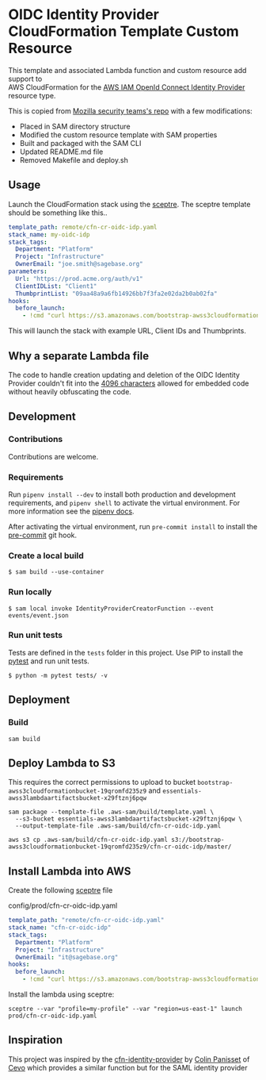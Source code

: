 # OIDC Identity Provider CloudFormation Template Custom Resource

This template and associated Lambda function and custom resource add support to \
AWS CloudFormation for the [AWS IAM OpenId Connect Identity Provider][1]
resource type.

This is copied from [Mozilla security teams's repo](https://github.com/mozilla/security/tree/master/operations/cloudformation-templates/oidc_identity_provider)
with a few modifications:
* Placed in SAM directory structure
* Modified the custom resource template with SAM properties
* Built and packaged with the SAM CLI
* Updated README.md file
* Removed Makefile and deploy.sh

## Usage

Launch the CloudFormation stack using the [sceptre](https://github.com/Sceptre/sceptre).
The sceptre template should be something like this..

```yaml
template_path: remote/cfn-cr-oidc-idp.yaml
stack_name: my-oidc-idp
stack_tags:
  Department: "Platform"
  Project: "Infrastructure"
  OwnerEmail: "joe.smith@sagebase.org"
parameters:
  Url: "https://prod.acme.org/auth/v1"
  ClientIDList: "Client1"
  ThumbprintList: "09aa48a9a6fb14926bb7f3fa2e02da2b0ab02fa"
hooks:
  before_launch:
    - !cmd "curl https://s3.amazonaws.com/bootstrap-awss3cloudformationbucket-19qromfd235z9/aws-infra/master/cfn-cr-oidc-idp.yaml --create-dirs -o templates/remote/cfn-cr-oidc-idp.yaml"
```

This will launch the stack with example URL, Client IDs and Thumbprints.

## Why a separate Lambda file

The code to handle creation updating and deletion of the OIDC Identity Provider
couldn't fit into the [4096 characters][2] allowed for embedded code without
heavily obfuscating the code.


## Development

### Contributions
Contributions are welcome.

### Requirements
Run `pipenv install --dev` to install both production and development
requirements, and `pipenv shell` to activate the virtual environment. For more
information see the [pipenv docs](https://pipenv.pypa.io/en/latest/).

After activating the virtual environment, run `pre-commit install` to install
the [pre-commit](https://pre-commit.com/) git hook.

### Create a local build

```shell script
$ sam build --use-container
```

### Run locally

```shell script
$ sam local invoke IdentityProviderCreatorFunction --event events/event.json
```

### Run unit tests
Tests are defined in the `tests` folder in this project. Use PIP to install the
[pytest](https://docs.pytest.org/en/latest/) and run unit tests.

```shell script
$ python -m pytest tests/ -v
```

## Deployment

### Build

```shell script
sam build
```

## Deploy Lambda to S3
This requires the correct permissions to upload to bucket
`bootstrap-awss3cloudformationbucket-19qromfd235z9` and
`essentials-awss3lambdaartifactsbucket-x29ftznj6pqw`

```shell script
sam package --template-file .aws-sam/build/template.yaml \
  --s3-bucket essentials-awss3lambdaartifactsbucket-x29ftznj6pqw \
  --output-template-file .aws-sam/build/cfn-cr-oidc-idp.yaml

aws s3 cp .aws-sam/build/cfn-cr-oidc-idp.yaml s3://bootstrap-awss3cloudformationbucket-19qromfd235z9/cfn-cr-oidc-idp/master/
```

## Install Lambda into AWS
Create the following [sceptre](https://github.com/Sceptre/sceptre) file

config/prod/cfn-cr-oidc-idp.yaml
```yaml
template_path: "remote/cfn-cr-oidc-idp.yaml"
stack_name: "cfn-cr-oidc-idp"
stack_tags:
  Department: "Platform"
  Project: "Infrastructure"
  OwnerEmail: "it@sagebase.org"
hooks:
  before_launch:
    - !cmd "curl https://s3.amazonaws.com/bootstrap-awss3cloudformationbucket-19qromfd235z9/cfn-cr-oidc-idp/master/cfn-cr-oidc-idp.yaml --create-dirs -o templates/remote/cfn-cr-oidc-idp.yaml"
```

Install the lambda using sceptre:
```shell script
sceptre --var "profile=my-profile" --var "region=us-east-1" launch prod/cfn-cr-oidc-idp.yaml
```

## Inspiration

This project was inspired by the [cfn-identity-provider][3] by [Colin Panisset][4]
of [Cevo][5] which provides a similar function but for the SAML identity provider

[1]: https://docs.aws.amazon.com/IAM/latest/UserGuide/id_roles_providers_create_oidc.html
[2]: https://docs.aws.amazon.com/AWSCloudFormation/latest/UserGuide/aws-properties-lambda-function-code.html#cfn-lambda-function-code-zipfile
[3]: https://github.com/cevoaustralia/cfn-identity-provider
[4]: https://github.com/nonspecialist
[5]: https://cevo.com.au/
